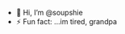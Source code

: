 - 👋 Hi, I’m @soupshie
- ⚡ Fun fact: ...im tired, grandpa

<!---
soupshie/soupshie is a ✨ special ✨ repository because its `README.md` (this file) appears on your GitHub profile.
You can click the Preview link to take a look at your changes.
--->
